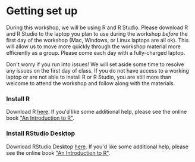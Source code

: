 # Getting set up

During this workshop, we will be using R and R Studio. Please download R and R Studio to the laptop you plan to use during the workshop *before* the first day of the workshop (Mac, Windows, or Linux laptops are all ok). This will allow us to move more quickly through the workshop material more efficiently as a group. Please come each day with a fully-charged laptop. 

Don't worry if you run into issues! We will set aside some time to resolve any issues on the first day of class. If you do not have access to a working laptop or are not able to install R or R Studio, you are still more than welcome to attend the workshop and follow along with the materials.

### Install R

Download R [here](https://cran.r-project.org/).
If you'd like some additional help, please see the online book ["An Introduction to R"](https://intro2r.com/install_r.html).

### Install RStudio Desktop

Download RStudio Desktop [here](https://posit.co/download/rstudio-desktop/#download).
If you'd like some additional help, please see the online book ["An Introduction to R"](https://intro2r.com/installing-rstudio.html).